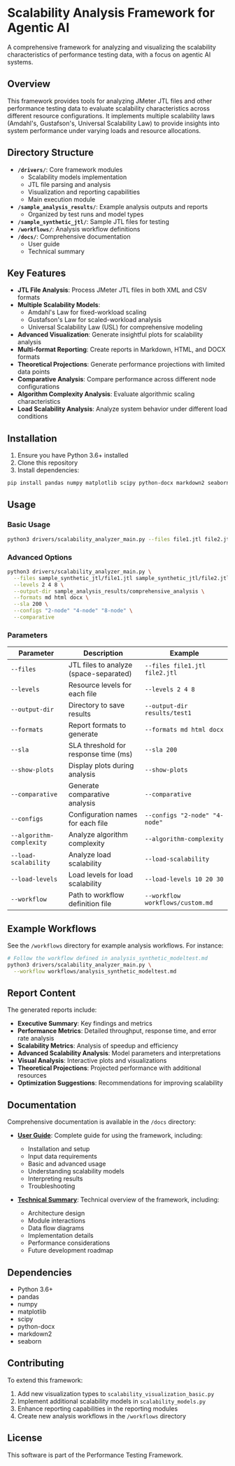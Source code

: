 # Scalability Analysis Framework for Agentic AI

A comprehensive framework for analyzing and visualizing the scalability characteristics of performance testing data, with a focus on agentic AI systems.

## Overview

This framework provides tools for analyzing JMeter JTL files and other performance testing data to evaluate scalability characteristics across different resource configurations. It implements multiple scalability laws (Amdahl's, Gustafson's, Universal Scalability Law) to provide insights into system performance under varying loads and resource allocations.

## Directory Structure

- **`/drivers/`**: Core framework modules
  - Scalability models implementation
  - JTL file parsing and analysis
  - Visualization and reporting capabilities
  - Main execution module
- **`/sample_analysis_results/`**: Example analysis outputs and reports
  - Organized by test runs and model types
- **`/sample_synthetic_jtl/`**: Sample JTL files for testing
- **`/workflows/`**: Analysis workflow definitions
- **`/docs/`**: Comprehensive documentation
  - User guide
  - Technical summary

## Key Features

- **JTL File Analysis**: Process JMeter JTL files in both XML and CSV formats
- **Multiple Scalability Models**:
  - Amdahl's Law for fixed-workload scaling
  - Gustafson's Law for scaled-workload analysis
  - Universal Scalability Law (USL) for comprehensive modeling
- **Advanced Visualization**: Generate insightful plots for scalability analysis
- **Multi-format Reporting**: Create reports in Markdown, HTML, and DOCX formats
- **Theoretical Projections**: Generate performance projections with limited data points
- **Comparative Analysis**: Compare performance across different node configurations
- **Algorithm Complexity Analysis**: Evaluate algorithmic scaling characteristics
- **Load Scalability Analysis**: Analyze system behavior under different load conditions

## Installation

1. Ensure you have Python 3.6+ installed
2. Clone this repository
3. Install dependencies:

```bash
pip install pandas numpy matplotlib scipy python-docx markdown2 seaborn
```

## Usage

### Basic Usage

```bash
python3 drivers/scalability_analyzer_main.py --files file1.jtl file2.jtl --levels 2 4 --output-dir sample_analysis_results/new_analysis
```

### Advanced Options

```bash
python3 drivers/scalability_analyzer_main.py \
  --files sample_synthetic_jtl/file1.jtl sample_synthetic_jtl/file2.jtl sample_synthetic_jtl/file3.jtl \
  --levels 2 4 8 \
  --output-dir sample_analysis_results/comprehensive_analysis \
  --formats md html docx \
  --sla 200 \
  --configs "2-node" "4-node" "8-node" \
  --comparative
```

### Parameters

| Parameter | Description | Example |
|-----------|-------------|---------|
| `--files` | JTL files to analyze (space-separated) | `--files file1.jtl file2.jtl` |
| `--levels` | Resource levels for each file | `--levels 2 4 8` |
| `--output-dir` | Directory to save results | `--output-dir results/test1` |
| `--formats` | Report formats to generate | `--formats md html docx` |
| `--sla` | SLA threshold for response time (ms) | `--sla 200` |
| `--show-plots` | Display plots during analysis | `--show-plots` |
| `--comparative` | Generate comparative analysis | `--comparative` |
| `--configs` | Configuration names for each file | `--configs "2-node" "4-node"` |
| `--algorithm-complexity` | Analyze algorithm complexity | `--algorithm-complexity` |
| `--load-scalability` | Analyze load scalability | `--load-scalability` |
| `--load-levels` | Load levels for load scalability | `--load-levels 10 20 30` |
| `--workflow` | Path to workflow definition file | `--workflow workflows/custom.md` |

## Example Workflows

See the `/workflows` directory for example analysis workflows. For instance:

```bash
# Follow the workflow defined in analysis_synthetic_modeltest.md
python3 drivers/scalability_analyzer_main.py \
  --workflow workflows/analysis_synthetic_modeltest.md
```

## Report Content

The generated reports include:

- **Executive Summary**: Key findings and metrics
- **Performance Metrics**: Detailed throughput, response time, and error rate analysis
- **Scalability Metrics**: Analysis of speedup and efficiency
- **Advanced Scalability Analysis**: Model parameters and interpretations
- **Visual Analysis**: Interactive plots and visualizations
- **Theoretical Projections**: Projected performance with additional resources
- **Optimization Suggestions**: Recommendations for improving scalability

## Documentation

Comprehensive documentation is available in the `/docs` directory:

- **[User Guide](docs/user_guide.md)**: Complete guide for using the framework, including:
  - Installation and setup
  - Input data requirements
  - Basic and advanced usage
  - Understanding scalability models
  - Interpreting results
  - Troubleshooting

- **[Technical Summary](docs/technical_summary.md)**: Technical overview of the framework, including:
  - Architecture design
  - Module interactions
  - Data flow diagrams
  - Implementation details
  - Performance considerations
  - Future development roadmap

## Dependencies

- Python 3.6+
- pandas
- numpy
- matplotlib
- scipy
- python-docx
- markdown2
- seaborn

## Contributing

To extend this framework:

1. Add new visualization types to `scalability_visualization_basic.py`
2. Implement additional scalability models in `scalability_models.py`
3. Enhance reporting capabilities in the reporting modules
4. Create new analysis workflows in the `/workflows` directory

## License

This software is part of the Performance Testing Framework.
